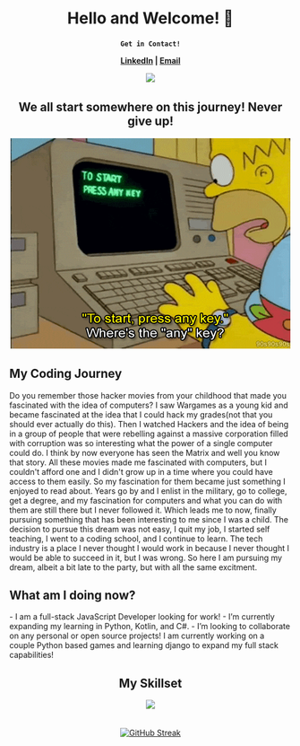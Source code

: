 <h1 align="center">Hello and Welcome! 👋</h1>

<div align="center">
  
**`Get in Contact!`**

**[LinkedIn](https://www.linkedin.com/in/reecerenninger/) | [Email](renningerreece@gmail.com)**

</div>

<div align="center">
  <img src="https://komarev.com/ghpvc/?username=ReeceRenninger&style=flat&color=brightgreen"/>
</div>

<h2 align="center">We all start somewhere on this journey! Never give up!</h2>


<div align="center">
  <img src="homer.technology.gif"/>
</div>

<summary><h2>My Coding Journey</h2></summary>
  Do you remember those hacker movies from your childhood that made you fascinated with the idea of computers? I saw Wargames as a young kid and became fascinated at the idea that I could hack my grades(not that you should ever actually do this). Then I watched Hackers and the idea of being in a group of people that were rebelling against a massive corporation filled with corruption was so interesting what the power of a single computer could do. I think by now everyone has seen the Matrix and well you know that story.  All these movies made me fascinated with computers, but I couldn't afford one and I didn't grow up in a time where you could have access to them easily.  So my fascination for them became just something I enjoyed to read about.  Years go by and I enlist in the military, go to college, get a degree, and my fascination for computers and what you can do with them are still there but I never followed it. Which leads me to now, finally pursuing something that has been interesting to me since I was a child. The decision to pursue this dream was not easy, I quit my job, I started self teaching, I went to a coding school, and I continue to learn.  The tech industry is a place I never thought I would work in because I never thought I would be able to succeed in it, but I was wrong.  So here I am pursuing my dream, albeit a bit late to the party, but with all the same excitment. 

<summary><h2>What am I doing now?</h2></summary>
-  I am a full-stack JavaScript Developer looking for work!
-  I’m currently expanding my learning in Python, Kotlin, and C#.
-  I’m looking to collaborate on any personal or open source projects! I am currently working on a couple Python based games and learning django to expand my full stack capabilities!


<h2 align="center">My Skillset</h2>
<p align="center">
  <a href="https://skillicons.dev" target='blank'>
    <img src="https://skillicons.dev/icons?i=js,react,angular,redux,threejs,vite,nextjs,nodejs,express,jest,postgres,mongodb,sqlite,sequelize,html,css,sass,bootstrap,materialui,linux,kotlin,cs,py,aws,heroku,netlify,vercel,github,githubactions,vscode,visualstudio,eclipse&perline=10" />
  </a>

</p>

<!--- <div align="center">
  <a href="https://github.com/ReeceRenninger/github-readme-stats">
    <img src="https://github-readme-stats-beta-ten-43.vercel.app/api/top-langs/?username=ReeceRenninger&theme=radical" alt="Reece Renninger's GitHub language stats">
  </a> --->
<div align="center">
  <br> 
  <a href="https://git.io/streak-stats">
    <img src="https://github-readme-streak-stats.herokuapp.com?user=ReeceRenninger&theme=radical&background=04003A&border=DD2727&stroke=DDDDDD&fire=DD0000&ring=2EDDD1&currStreakNum=F5FFFE" alt="GitHub Streak">
  </a>
</div>



